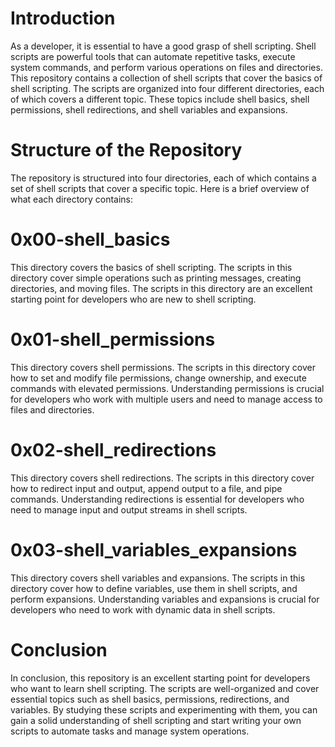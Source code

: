 # Introduction
As a developer, it is essential to have a good grasp of shell scripting. Shell scripts are powerful tools that can automate repetitive tasks, execute system commands, and perform various operations on files and directories. This repository contains a collection of shell scripts that cover the basics of shell scripting. The scripts are organized into four different directories, each of which covers a different topic. These topics include shell basics, shell permissions, shell redirections, and shell variables and expansions.

# Structure of the Repository
The repository is structured into four directories, each of which contains a set of shell scripts that cover a specific topic. Here is a brief overview of what each directory contains:

# 0x00-shell_basics
This directory covers the basics of shell scripting. The scripts in this directory cover simple operations such as printing messages, creating directories, and moving files. The scripts in this directory are an excellent starting point for developers who are new to shell scripting.

# 0x01-shell_permissions
This directory covers shell permissions. The scripts in this directory cover how to set and modify file permissions, change ownership, and execute commands with elevated permissions. Understanding permissions is crucial for developers who work with multiple users and need to manage access to files and directories.

# 0x02-shell_redirections
This directory covers shell redirections. The scripts in this directory cover how to redirect input and output, append output to a file, and pipe commands. Understanding redirections is essential for developers who need to manage input and output streams in shell scripts.

# 0x03-shell_variables_expansions
This directory covers shell variables and expansions. The scripts in this directory cover how to define variables, use them in shell scripts, and perform expansions. Understanding variables and expansions is crucial for developers who need to work with dynamic data in shell scripts.

# Conclusion
In conclusion, this repository is an excellent starting point for developers who want to learn shell scripting. The scripts are well-organized and cover essential topics such as shell basics, permissions, redirections, and variables. By studying these scripts and experimenting with them, you can gain a solid understanding of shell scripting and start writing your own scripts to automate tasks and manage system operations.
